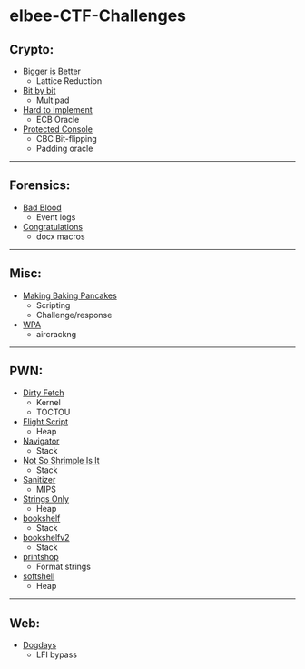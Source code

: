 # elbee-CTF-Challenges

## Crypto:
- [Bigger is Better](crypto/patriot24/bigger-is-better)
    - Lattice Reduction
- [Bit by bit](crypto/patriot24/bit_by_bit)
    - Multipad
- [Hard to Implement](crypto/patriot24/hard_to_implement)
    - ECB Oracle
- [Protected Console](crypto/patriot24/protected-console) 
    - CBC Bit-flipping
    - Padding oracle

* * *

## Forensics:
- [Bad Blood](forensics/patriot24/badblood) 
    - Event logs
- [Congratulations](misc/patriot23/) 
    - docx macros

* * *

## Misc:
- [Making Baking Pancakes](misc/patriot24/making-baking-pancakes)
    - Scripting
    - Challenge/response
- [WPA](misc/patriot23/)
    - aircrackng

* * *

## PWN:
- [Dirty Fetch](pwn/patriot24/dirty_fetch)
    - Kernel
    - TOCTOU
- [Flight Script](pwn/patriot24/flight-script)
    - Heap
- [Navigator](pwn/patriot24/navigator)
    - Stack
- [Not So Shrimple Is It](pwn/patriot24/not_so_shrimple_is_it)
    - Stack
- [Sanitizer](pwn/patriot24/sanitize)
    - MIPS
- [Strings Only](pwn/patriot24/strings_only)
    - Heap
- [bookshelf](pwn/patriot23/bookshelf/)
    - Stack
- [bookshelfv2](pwn/patriot23/bookshelfv2/)
    - Stack
- [printshop](pwn/patriot23/printshop/)
    - Format strings
- [softshell](pwn/patriot23/softshell/)
    - Heap

* * *

## Web:
- [Dogdays](web/patriot24/dogdays)
    - LFI bypass
